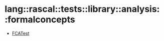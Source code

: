# lang::rascal::tests::library::analysis::formalconcepts


   * [FCATest](../../../../../../../Library/lang/rascal/tests/library/analysis/formalconcepts/FCATest.md)